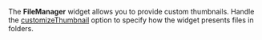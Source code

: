 The **FileManager** widget allows you to provide custom thumbnails. Handle the [customizeThumbnail](/Documentation/ApiReference/UI_Widgets/dxFileManager/Configuration/#customizeThumbnail) option to specify how the widget presents files in folders.
